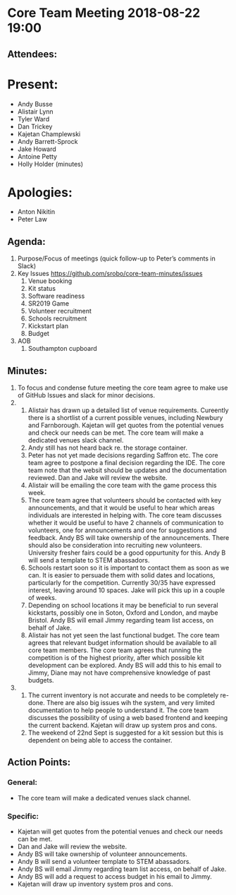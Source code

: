 # Core Team Meeting 2018-08-22 19:00

## Attendees:
# Present:
- Andy Busse
- Alistair Lynn
- Tyler Ward
- Dan Trickey
- Kajetan Champlewski
- Andy Barrett-Sprock
- Jake Howard
- Antoine Petty
- Holly Holder (minutes)
 # Apologies:
- Anton Nikitin
- Peter Law
## Agenda:
1. Purpose/Focus of meetings (quick follow-up to Peter’s comments in Slack)
2. Key Issues https://github.com/srobo/core-team-minutes/issues 
	1. Venue booking
	2. Kit status
	3. Software readiness
	4. SR2019 Game
	5. Volunteer recruitment
	6. Schools recruitment
	7. Kickstart plan
	8. Budget
3. AOB 
	1. Southampton cupboard

## Minutes: 
1. To focus and condense future meeting the core team agree to make use of GitHub Issues and slack for minor decisions.
2. 
	1. Alistair has drawn up a detailed list of venue requirements. Cureently there is a shortlist of a current possible venues, including Newbury and Farnborough.
	   Kajetan will get quotes from the potential venues and check our needs can be met.
	   The core team will make a dedicated venues slack channel.
	2. Andy still has not heard back re. the storage container.
	3. Peter has not yet made decisions regarding Saffron etc. 
	   The core team agree to postpone a final decision regarding the IDE.
	   The core team note that the websit should be updates and the documentation reviewed.
	   Dan and Jake will review the website.
	4. Alistair will be emailing the core team with the game process this week.
	5. The core team agree that volunteers should be contacted with key announcements, and that it would be useful to hear which areas individuals are interested in helping with. The core team discusses whether it would be useful to have 2 channels of communication to volunteers, one for announcements and one for suggestions and feedback.
	   Andy BS will take ownership of the announcements.
	   There should also be consideration into recruiting new volunteers. University fresher fairs could be a good oppurtunity for this.
	   Andy B will send a template to STEM abassadors.
	6. Schools restart soon so it is important to contact them as soon as we can. It is easier to persuade them with solid dates and locations, particularly for the competition. Currently 30/35 have expressed interest, leaving around 10 spaces.
	   Jake will pick this up in a couple of weeks.
	7. Depending on school locations it may be beneficial to run several kickstarts, possibly one in Soton, Oxford and London, and maybe Bristol.
	   Andy BS will email Jimmy regarding team list access, on behalf of Jake.
	8. Alistair has not yet seen the last functional budget. The core team agrees that relevant budget information should be available to all core team members. The core team agrees that running the competition is of the highest priority, after which possible kit development can be explored.
	   Andy BS will add this to his email to Jimmy, Diane may not have comprehensive knowledge of past budgets.
3.
	1. The current inventory is not accurate and needs to be completely re-done. There are also big issues wih the system, and very limited documentation to help people to understand it. The core team discusses the possibility of using a web based frontend and keeping the current backend.
	   Kajetan will draw up system pros and cons.
	2. The weekend of 22nd Sept is suggested for a kit session but this is dependent on being able to access the container.

## Action Points:

### General:
- The core team will make a dedicated venues slack channel.

### Specific:
- Kajetan will get quotes from the potential venues and check our needs can be met.
- Dan and Jake will review the website.
- Andy BS will take ownership of volunteer announcements.
- Andy B will send a volunteer template to STEM abassadors.
- Andy BS will email Jimmy regarding team list access, on behalf of Jake.
- Andy BS will add a request to access budget in his email to Jimmy.
- Kajetan will draw up inventory system pros and cons.











